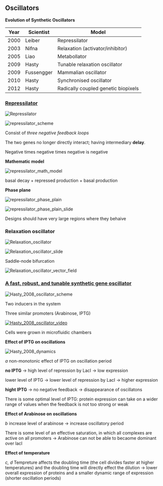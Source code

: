 ## Oscillators

**Evolution of Synthetic Oscillators**

|Year |Scientist   |Model                               |
|-----|------------|------------------------------------|
|2000 | Leiber     |Repressilator                       |
|2003 | Nifna      | Relaxation (activator/inhibitor)   |
|2005 | Liao       | Metabollator                       |
|2009 | Hasty      | Tunable relaxation oscillator      |
|2009 | Fussengger | Mammalian oscillator               |
|2010 | Hasty      | Synchronised oscillator            |
|2012 | Hasty      | Radically coupled genetic biopixels|

### [Repressilator](http://sci-hub.tw/10.1038/35002125)

![Repressilator](https://github.com/GreshnovaSasha/SynBio/blob/master/Oscillator.png)

![repressilator_scheme](https://github.com/GreshnovaSasha/SynBio/blob/master/repressilator.png)

Consist of *three negative feedback loops*

The two genes no longer directly interact; having intermediary **delay**. 

Negative times negative times negative is negative

**Mathematic model**

![repressilator_math_model](https://github.com/GreshnovaSasha/SynBio/blob/master/oscillator/repressilator_math_model.png)

basal decay + repressed production + basal production

**Phase plane**

![repressilator_phase_plain](https://github.com/GreshnovaSasha/SynBio/blob/master/oscillator/repressilator_phase_plane.png)

![repressilator_phase_plain_slide](https://github.com/GreshnovaSasha/SynBio/blob/master/oscillator/repressilator_phase_plain_slide.png)

Designs should have very large regions where they behaive

### Relaxation oscillator

![Relaxation_oscillator](https://github.com/GreshnovaSasha/SynBio/blob/master/oscillator/relaxation_oscillator_scheme.png)

![Relaxation_oscillator_slide](https://github.com/GreshnovaSasha/SynBio/blob/master/oscillator/relaxation_oscillator_slide.png)

Saddle-node bifurcation

![Relaxation_oscillator_vector_field](https://github.com/GreshnovaSasha/SynBio/blob/master/oscillator/relaxation_oscillator_vector_field.png)

### [A fast, robust, and tunable synthetic gene oscillator](http://sci-hub.tw/10.1038/nature07389)

![Hasty_2008_oscillator_scheme](https://github.com/GreshnovaSasha/SynBio/blob/master/oscillator/Hasty_2008_oscillator.png)

Two inducers in the system

Three similar promoters (Arabinose, IPTG)

[![Hasty_2008_oscillator_video](https://github.com/GreshnovaSasha/SynBio/blob/master/oscillator/Hasty_2008_oscillator_video.png)](https://youtu.be/4xicQrWkiKw)

Cells were grown in microfluidic chambers

**Effect of IPTG on oscillations**

![Hasty_2008_dynamics](https://github.com/GreshnovaSasha/SynBio/blob/master/oscillator/Hasty_2008_dynamics.png)

*a* non-monotonic effect of IPTG on oscillation period

**no IPTG** -> high level of repression by LacI -> low expression 

lower level of IPTG -> lower level of repression by LacI -> higher expression

**hight IPTG** -> no negative feedback -> disappearance of oscillatons

There is some optimal level of IPTG: protein expression can take on a wider range of values when the feedback is not too strong or weak

**Effect of Arabinose on oscillations**

*b* increase level of arabinose -> increase oscillatory period

There is some level of an effective saturation, in which all  complexes are active on all promoters -> Arabinose can not be able to becaome dominant over lacI

**Effect of temperature**

*c, d* Tempreture affects the doubling time (the cell divides faster at higher temperatures) and the doubling time will directly effect the dilution -> lower overall expression of proteins and a smaller dynamic range of expression (shorter oscillation periods)
